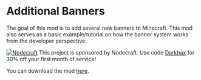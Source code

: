 # Additional Banners
The goal of this mod is to add several new banners to Minecraft. This mod also serves as a basic example/tutorial on how the banner system works from the developer perspective. 

[![Nodecraft](https://nodecraft.com/assets/images/logo-dark.png)](https://nodecraft.com/r/darkhax)
This project is sponsored by Nodecraft. Use code [Darkhax](https://nodecraft.com/r/darkhax) for 30% off your first month of service!

You can download the mod [here](https://www.curseforge.com/minecraft/mc-mods/additional-banners).
